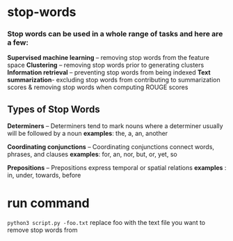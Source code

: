 # stop-words 

### Stop words can be used in a whole range of tasks and here are a few: 

 **Supervised machine learning** – removing stop words from the feature space 
**Clustering** – removing stop words prior to generating clusters
**Information retrieval** – preventing stop words from being indexed
**Text summarization**- excluding stop words from contributing to summarization scores & removing stop words when computing ROUGE scores

## Types of Stop Words ##
**Determiners** – Determiners tend to mark nouns where a determiner usually will be followed by a noun
**examples**: the, a, an, another

**Coordinating conjunctions** – Coordinating conjunctions connect words, phrases, and clauses
**examples**: for, an, nor, but, or, yet, so

**Prepositions** – Prepositions express temporal or spatial relations
**examples** : in, under, towards, before

# run command 
`python3 script.py -foo.txt`
replace foo with the text file you want to remove stop words from 
